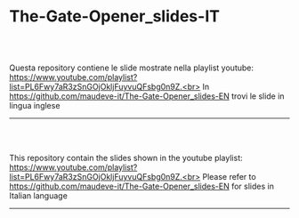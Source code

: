 # The-Gate-Opener_slides-IT

<br>
<br>

Questa repository contiene le slide mostrate nella playlist youtube: https://www.youtube.com/playlist?list=PL6Fwy7aR3zSnGOjOkljFuyvuQFsbg0n9Z.<br>
In https://github.com/maudeve-it/The-Gate-Opener_slides-EN trovi le slide in lingua inglese

---

<br>
<br>

This repository contain the slides shown in the youtube playlist: https://www.youtube.com/playlist?list=PL6Fwy7aR3zSnGOjOkljFuyvuQFsbg0n9Z.<br>
Please refer to https://github.com/maudeve-it/The-Gate-Opener_slides-EN for slides in Italian language

---

